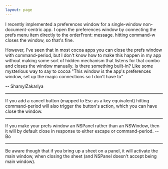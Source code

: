 ```yaml
---
layout: page
---
```




I recently implemented a preferences window for a single-window non-document-centric app. I open the preferences window by connecting the prefs menu item directly to the orderFront: message. hitting command-w closes the window, so that's fine.

However, I've seen that in most cocoa apps you can close the prefs window with command-period, but I don't know how to make this happen in my app without making some sort of hidden mechanism that listens for that combo and closes the window manually. Is there something built-in? Like some mysterious way to say to cocoa "This window is the app's preferences window, set up the magic connections so I don't have to"

-- ShamylZakariya

----

If you add a cancel button (mapped to Esc as a key equivalent) hitting command-period will also trigger the button's action, which you can  have close the window.

----

If you make your prefs window an NSPanel rather than an NSWindow, then it will by default close in response to either escape or command-period.  -- Bo

----

Be aware though that if you bring up a sheet on a panel, it will activate the main window, when closing the sheet (and NSPanel doesn't accept being main window).
